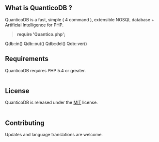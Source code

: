 ## What is QuanticoDB ?
QuanticoDB is a fast, simple ( 4 command ), extensible NOSQL database + Artificial Intelligence for PHP.

> <b>require 'Quantico.php';</b>

Qdb::in()
Qdb::out()
Qdb::del()
Qdb::ver()


## Requirements
QuanticoDB requires PHP 5.4 or greater.
<br>
<br>

## License
QuanticoDB is released under the [MIT](https://github.com/QuanticoDB/qdb.github.io/blob/master/LICENSE) license.
<br>
<br>

## Contributing
Updates and language translations are welcome.
